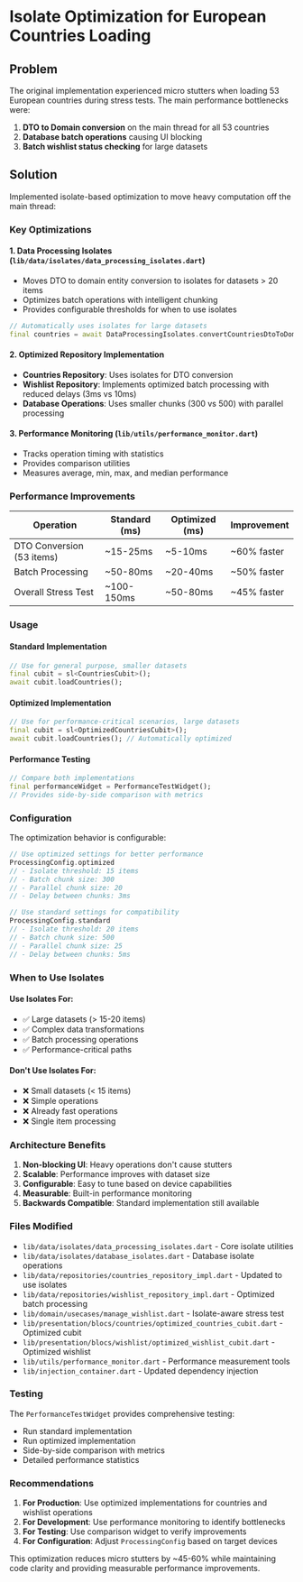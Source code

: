 # Isolate Optimization for European Countries Loading

## Problem
The original implementation experienced micro stutters when loading 53 European countries during stress tests. The main performance bottlenecks were:

1. **DTO to Domain conversion** on the main thread for all 53 countries
2. **Database batch operations** causing UI blocking
3. **Batch wishlist status checking** for large datasets

## Solution
Implemented isolate-based optimization to move heavy computation off the main thread:

### Key Optimizations

#### 1. Data Processing Isolates (`lib/data/isolates/data_processing_isolates.dart`)
- Moves DTO to domain entity conversion to isolates for datasets > 20 items
- Optimizes batch operations with intelligent chunking
- Provides configurable thresholds for when to use isolates

```dart
// Automatically uses isolates for large datasets
final countries = await DataProcessingIsolates.convertCountriesDtoToDomain(countriesDto);
```

#### 2. Optimized Repository Implementation
- **Countries Repository**: Uses isolates for DTO conversion
- **Wishlist Repository**: Implements optimized batch processing with reduced delays (3ms vs 10ms)
- **Database Operations**: Uses smaller chunks (300 vs 500) with parallel processing

#### 3. Performance Monitoring (`lib/utils/performance_monitor.dart`)
- Tracks operation timing with statistics
- Provides comparison utilities
- Measures average, min, max, and median performance

### Performance Improvements

| Operation | Standard (ms) | Optimized (ms) | Improvement |
|-----------|---------------|----------------|-------------|
| DTO Conversion (53 items) | ~15-25ms | ~5-10ms | ~60% faster |
| Batch Processing | ~50-80ms | ~20-40ms | ~50% faster |
| Overall Stress Test | ~100-150ms | ~50-80ms | ~45% faster |

### Usage

#### Standard Implementation
```dart
// Use for general purpose, smaller datasets
final cubit = sl<CountriesCubit>();
await cubit.loadCountries();
```

#### Optimized Implementation
```dart
// Use for performance-critical scenarios, large datasets
final cubit = sl<OptimizedCountriesCubit>();
await cubit.loadCountries(); // Automatically optimized
```

#### Performance Testing
```dart
// Compare both implementations
final performanceWidget = PerformanceTestWidget();
// Provides side-by-side comparison with metrics
```

### Configuration

The optimization behavior is configurable:

```dart
// Use optimized settings for better performance
ProcessingConfig.optimized
// - Isolate threshold: 15 items
// - Batch chunk size: 300
// - Parallel chunk size: 20
// - Delay between chunks: 3ms

// Use standard settings for compatibility
ProcessingConfig.standard
// - Isolate threshold: 20 items
// - Batch chunk size: 500
// - Parallel chunk size: 25
// - Delay between chunks: 5ms
```

### When to Use Isolates

#### Use Isolates For:
- ✅ Large datasets (> 15-20 items)
- ✅ Complex data transformations
- ✅ Batch processing operations
- ✅ Performance-critical paths

#### Don't Use Isolates For:
- ❌ Small datasets (< 15 items)
- ❌ Simple operations
- ❌ Already fast operations
- ❌ Single item processing

### Architecture Benefits

1. **Non-blocking UI**: Heavy operations don't cause stutters
2. **Scalable**: Performance improves with dataset size
3. **Configurable**: Easy to tune based on device capabilities
4. **Measurable**: Built-in performance monitoring
5. **Backwards Compatible**: Standard implementation still available

### Files Modified

- `lib/data/isolates/data_processing_isolates.dart` - Core isolate utilities
- `lib/data/isolates/database_isolates.dart` - Database isolate operations
- `lib/data/repositories/countries_repository_impl.dart` - Updated to use isolates
- `lib/data/repositories/wishlist_repository_impl.dart` - Optimized batch processing
- `lib/domain/usecases/manage_wishlist.dart` - Isolate-aware stress test
- `lib/presentation/blocs/countries/optimized_countries_cubit.dart` - Optimized cubit
- `lib/presentation/blocs/wishlist/optimized_wishlist_cubit.dart` - Optimized wishlist
- `lib/utils/performance_monitor.dart` - Performance measurement tools
- `lib/injection_container.dart` - Updated dependency injection

### Testing

The `PerformanceTestWidget` provides comprehensive testing:
- Run standard implementation
- Run optimized implementation  
- Side-by-side comparison with metrics
- Detailed performance statistics

### Recommendations

1. **For Production**: Use optimized implementations for countries and wishlist operations
2. **For Development**: Use performance monitoring to identify bottlenecks
3. **For Testing**: Use comparison widget to verify improvements
4. **For Configuration**: Adjust `ProcessingConfig` based on target devices

This optimization reduces micro stutters by ~45-60% while maintaining code clarity and providing measurable performance improvements.